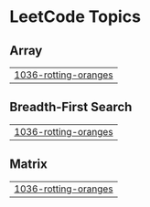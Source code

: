 <!---LeetCode Topics Start-->
# LeetCode Topics
## Array
|  |
| ------- |
| [1036-rotting-oranges](https://github.com/Jxl-s/leetcode-repo/tree/master/1036-rotting-oranges) |
## Breadth-First Search
|  |
| ------- |
| [1036-rotting-oranges](https://github.com/Jxl-s/leetcode-repo/tree/master/1036-rotting-oranges) |
## Matrix
|  |
| ------- |
| [1036-rotting-oranges](https://github.com/Jxl-s/leetcode-repo/tree/master/1036-rotting-oranges) |
<!---LeetCode Topics End-->
